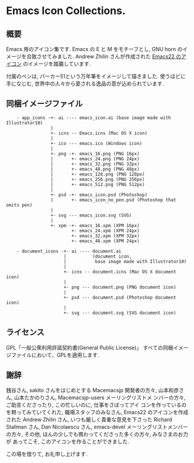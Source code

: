 Emacs Icon Collections.
=======================

概要
------

Emacs 用のアイコン集です.
Emacs の E と M をモチーフとし, GNU horn のイメージを合致させてみました.
Andrew Zhilin さんが作成された [Emacs22 のアイコン](http://ourcomments.org/Emacs/NewIcons.html#AndrewZhilin) のイメージを踏襲しています.

付属のペンは, パーカー51という万年筆をイメージして描きました.
使うほどに手になじむ, 世界中の人々から愛される逸品の意が込められています.


同梱イメージファイル
----------------------

```
    - app_icons -+- ai ---- emacs_icon.ai (base image made with Illustrator10)
                 |
                 +- icns -- Emacs.icns (Mac OS X icon)
                 |
                 +- ico --- emacs.ico (Windows icon)
                 |
                 +- png -+- emacs_16.png (PNG 16px)
                 |       +- emacs_24.png (PNG 24px)
                 |       +- emacs_32.png (PNG 32px)
                 |       +- emacs_48.png (PNG 48px)
                 |       +- emacs_128.png (PNG 128px)
                 |       +- emacs_256.png (PNG 256px)
                 |       +- emacs_512.png (PNG 512px)
                 |
                 +- psd -+- emacs_icon.psd (Photoshop)
                 |       +- emacs_icon_no_pen.psd (Photoshop that omits pen)
                 |
                 +- svg --- emacs_icon.svg (SVG)
                 |
                 +- xpm -+- emacs_16.xpm (XPM 16px)
                         +- emacs_24.xpm (XPM 24px)
                         +- emacs_32.xpm (XPM 32px)
                         +- emacs_48.xpm (XPM 24px)

    - document_icons -+- ai ---- document.ai
                      |          (document icon,
                      |           base image made with Illustrator10)
                      |
                      +- icns -- document.icns (Mac OS X document icon)
                      |
                      +- png --- document.png (PNG document icon)
                      |
                      +- psd --- document.psd (Photoshop document icon)
                      |
                      +- svg --- document.svg (SVG document icon)
```
					  

ライセンス
------------

GPL「一般公衆利用許諾契約書(General Public License)」
すべての同梱イメージファイルにおいて、GPLを適用します.


謝辞
------

銭谷さん, sakito さんをはじめとする Macemacsjp 開発者の方々,
山本和彦さん, 山本たかのりさん, Macemacsjp-users メーリングリストメ
ンバーの方々, ご助言くださったり, この忙しいのに, 仕事をさぼってアイ
コンを作っているのを黙ってみていてくれた, 職場スタッフのみなさん,
Emacs22 のアイコンを作成された Andrew Zhilin さん,
いつも厳しく貴重な意見を下さった Richard Stallman さん,
Dan Nicolaescu さん, emacs-devel メーリングリストメンバーの方々,
その他, ほんの少しでも携わってくださった多くの方々, みなさまのお力が
あってこそ, このアイコンを作ることができました.

この場を借りて, お礼申し上げます.
